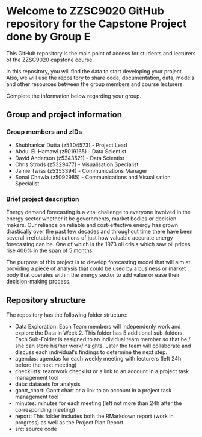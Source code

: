 # Welcome to ZZSC9020 GitHub repository for the Capstone Project done by Group E

This GitHub repository is the main point of access for students and lecturers of the ZZSC9020 capstone course. 

In this repository, you will find the data to start developing your project. Also, we will use the repository to share code, documentation, data, models and other resources between the group members and course lecturers.

Complete the information below regarding your group.

## Group and project information

### Group members and zIDs
- Shubhankar Dutta (z5304573)  - Project Lead
- Abdul	El-Hamawi	(z5019165)   - Data Scientist
- David	Anderson (z5343521)    - Data Scientist
- Chris	Strods (z5329477)      - Visualisation Specialist
- Jamie	Twiss	(z5353394)       - Communications Manager
- Sonal	Chawla	(z5092985)     - Communications and Visualisation Specialist

### Brief project description

Energy demand forecasting is a vital challenge to everyone involved in the energy sector whether it be governments, market bodies or decision makers. Our reliance on reliable and cost-effective energy has grown drastically over the past few decades and throughout time there have been several irrefutable indications of just how valuable accurate energy forecasting can be. One of which is the 1973 oil crisis which saw oil prices rise 400% in the span of 5 months.

The purpose of this project is to develop forecasting model that will aim at providing a piece of analysis that could be used by a business or market body that operates within the energy sector to add value or ease their decision-making process.


## Repository structure

The repository has the following folder structure:
- Data Exploration: Each Team members will independenly work and explore the Data in Week 2. This folder has 5 additional sub-folders. Each Sub-Folder is assigned to an individual team member so that he / she can store his/her work/insights. Later the team will collaborate and discuss each individual's findings to determine the next step.
- agendas: agendas for each weekly meeting with lecturers (left 24h before the next meeting)
- checklists: teamwork checklist or a link to an account in a project task management tool
- data: datasets for analysis
- gantt_chart: Gantt chart or a link to an account in a project task management tool
- minutes: minutes for each meeting (left not more than 24h after the corresponding meeting)
- report: This folder includes both the RMarkdown report (work in progress) as well as the Project Plan Report.
- src: source code
